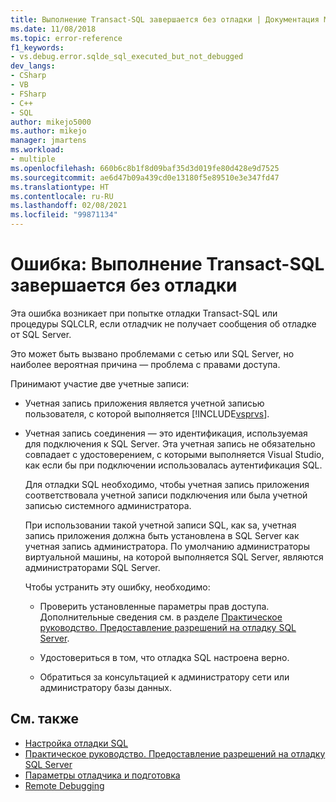 ```yaml
---
title: Выполнение Transact-SQL завершается без отладки | Документация Майкрософт
ms.date: 11/08/2018
ms.topic: error-reference
f1_keywords:
- vs.debug.error.sqlde_sql_executed_but_not_debugged
dev_langs:
- CSharp
- VB
- FSharp
- C++
- SQL
author: mikejo5000
ms.author: mikejo
manager: jmartens
ms.workload:
- multiple
ms.openlocfilehash: 660b6c8b1f8d09baf35d3d019fe80d428e9d7525
ms.sourcegitcommit: ae6d47b09a439cd0e13180f5e89510e3e347fd47
ms.translationtype: HT
ms.contentlocale: ru-RU
ms.lasthandoff: 02/08/2021
ms.locfileid: "99871134"
---
```

# <a name="error-transact-sql-execution-ended-without-debugging"></a>Ошибка: Выполнение Transact-SQL завершается без отладки

Эта ошибка возникает при попытке отладки Transact-SQL или процедуры SQLCLR, если отладчик не получает сообщения об отладке от SQL Server.

Это может быть вызвано проблемами с сетью или SQL Server, но наиболее вероятная причина — проблема с правами доступа.

Принимают участие две учетные записи:

- Учетная запись приложения является учетной записью пользователя, с которой выполняется [!INCLUDE[vsprvs](../code-quality/includes/vsprvs_md.md)].

- Учетная запись соединения — это идентификация, используемая для подключения к SQL Server. Эта учетная запись не обязательно совпадает с удостоверением, с которыми выполняется Visual Studio, как если бы при подключении использовалась аутентификация SQL.

  Для отладки SQL необходимо, чтобы учетная запись приложения соответствовала учетной записи подключения или была учетной записью системного администратора.

  При использовании такой учетной записи SQL, как sa, учетная запись приложения должна быть установлена в SQL Server как учетная запись администратора. По умолчанию администраторы виртуальной машины, на которой выполняется SQL Server, являются администраторами SQL Server.

  Чтобы устранить эту ошибку, необходимо:

  - Проверить установленные параметры прав доступа. Дополнительные сведения см. в разделе [Практическое руководство. Предоставление разрешений на отладку SQL Server](/previous-versions/w1bhybwz(v=vs.100)).

  - Удостовериться в том, что отладка SQL настроена верно.

  - Обратиться за консультацией к администратору сети или администратору базы данных.

## <a name="see-also"></a>См. также

- [Настройка отладки SQL](/previous-versions/visualstudio/visual-studio-2010/s4sszxst(v=vs.100))
- [Практическое руководство. Предоставление разрешений на отладку SQL Server](/previous-versions/w1bhybwz(v=vs.100))
- [Параметры отладчика и подготовка](../debugger/debugger-settings-and-preparation.md)
- [Remote Debugging](../debugger/remote-debugging.md)
